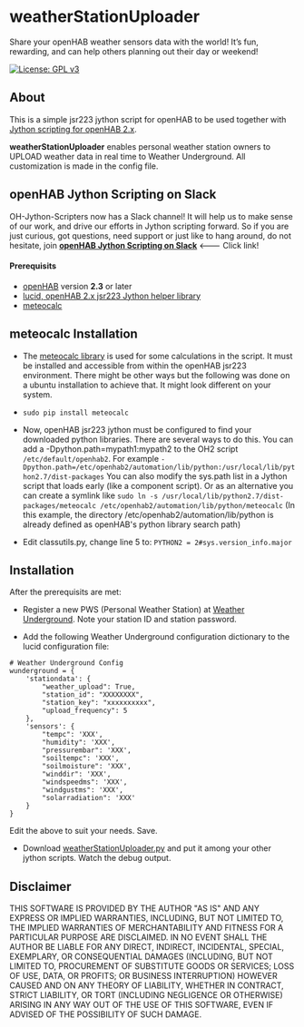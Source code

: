 # weatherStationUploader
Share your openHAB weather sensors data with the world!  It’s fun, rewarding, and can help others planning out their day or weekend!

[![License: GPL v3](https://img.shields.io/badge/License-GPL%20v3-blue.svg)](https://www.gnu.org/licenses/gpl-3.0)

## About
This is a simple jsr223 jython script for openHAB to be used together with [Jython scripting for openHAB 2.x](https://github.com/OH-Jython-Scripters/openhab2-jython).

**weatherStationUploader** enables personal weather station owners to UPLOAD weather data in real time to Weather Underground. All customization is made in the config file.

## openHAB Jython Scripting on Slack
OH-Jython-Scripters now has a Slack channel! It will help us to make sense of our work, and drive our efforts in Jython scripting forward. So if you are just curious, got questions, need support or just like to hang around, do not hesitate, join [**openHAB Jython Scripting on Slack**](https://join.slack.com/t/besynnerlig/shared_invite/enQtMzI3NzIyNTAzMjM1LTdmOGRhOTAwMmIwZWQ0MTNiZTU0MTY0MDk3OTVkYmYxYjE4NDE4MjcxMjg1YzAzNTJmZDM3NzJkYWU2ZDkwZmY) <--- Click link!

#### Prerequisits
* [openHAB](https://docs.openhab.org/index.html) version **2.3** or later
* [lucid, openHAB 2.x jsr223 Jython helper library](https://github.com/OH-Jython-Scripters/lucid)
* [meteocalc](https://github.com/OH-Jython-Scripters/weatherStationUploader/blob/master/README.md#about#meteocalc%20Installation)

## meteocalc Installation
* The [meteocalc library](https://pypi.org/project/meteocalc/) is used for some calculations in the script. It must be installed and accessible from within the openHAB jsr223 environment. There might be other ways but the following was done on a ubuntu installation to achieve that. It might look different on your system.

* `sudo pip install meteocalc`
* Now, openHAB jsr223 jython must be configured to find your downloaded python libraries. There are several ways to do this. You can add a -Dpython.path=mypath1:mypath2 to the OH2 script `/etc/default/openhab2`. For example `-Dpython.path=/etc/openhab2/automation/lib/python:/usr/local/lib/python2.7/dist-packages` You can also modify the sys.path list in a Jython script that loads early (like a component script). Or as an alternative you can create a symlink like `sudo ln -s /usr/local/lib/python2.7/dist-packages/meteocalc /etc/openhab2/automation/lib/python/meteocalc` (In this example, the directory /etc/openhab2/automation/lib/python is already defined as openHAB's python library search path)
* Edit classutils.py, change line 5 to: `PYTHON2 = 2#sys.version_info.major`

## Installation
After the prerequisits are met:
* Register a new PWS (Personal Weather Station) at [Weather Underground](https://www.wunderground.com/personal-weather-station/signup). Note your station ID and station password.

* Add the following Weather Underground configuration dictionary to the lucid configuration file:
```
# Weather Underground Config
wunderground = {
    'stationdata': {
        "weather_upload": True,
        "station_id": "XXXXXXXX",
        "station_key": "xxxxxxxxxx",
        "upload_frequency": 5
    },
    'sensors': {
        "tempc": 'XXX',
        "humidity": 'XXX',
        "pressurembar": 'XXX',
        "soiltempc": 'XXX',
        "soilmoisture": 'XXX',
        "winddir": 'XXX',
        "windspeedms": 'XXX',
        "windgustms": 'XXX',
        "solarradiation": 'XXX'
    }
}
```
Edit the above to suit your needs. Save.

* Download [weatherStationUploader.py](https://raw.githubusercontent.com/OH-Jython-Scripters/weatherStationUploader/master/weatherStationUploader.py) and put it among your other jython scripts. Watch the debug output.


## Disclaimer
THIS SOFTWARE IS PROVIDED BY THE AUTHOR "AS IS" AND ANY EXPRESS OR IMPLIED WARRANTIES, INCLUDING, BUT NOT LIMITED TO, THE IMPLIED WARRANTIES OF MERCHANTABILITY AND FITNESS FOR A PARTICULAR PURPOSE ARE DISCLAIMED. IN NO EVENT SHALL THE AUTHOR BE LIABLE FOR ANY DIRECT, INDIRECT, INCIDENTAL, SPECIAL, EXEMPLARY, OR CONSEQUENTIAL DAMAGES (INCLUDING, BUT NOT LIMITED TO, PROCUREMENT OF SUBSTITUTE GOODS OR SERVICES; LOSS OF USE, DATA, OR PROFITS; OR BUSINESS INTERRUPTION) HOWEVER CAUSED AND ON ANY THEORY OF LIABILITY, WHETHER IN CONTRACT, STRICT LIABILITY, OR TORT (INCLUDING NEGLIGENCE OR OTHERWISE) ARISING IN ANY WAY OUT OF THE USE OF THIS SOFTWARE, EVEN IF ADVISED OF THE POSSIBILITY OF SUCH DAMAGE.
